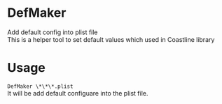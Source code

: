 # DefMaker
Add default config into plist file <br/>
This is a helper tool to set default values which used in Coastline library

# Usage
`DefMaker \*\*\*.plist` <br/>
It will be add default configuare into the plist file.
